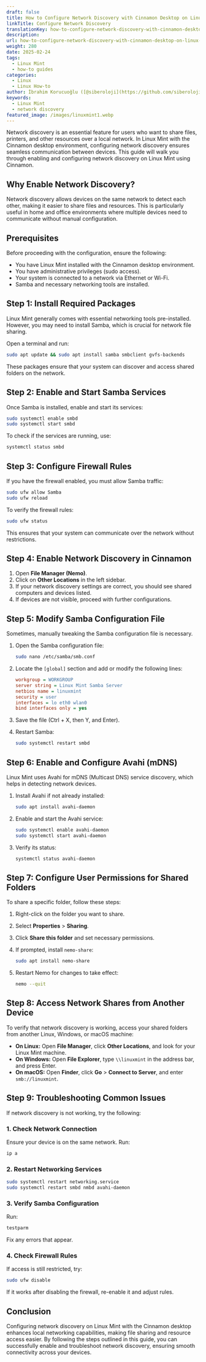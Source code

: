 ```yaml
---
draft: false
title: How to Configure Network Discovery with Cinnamon Desktop on Linux Mint
linkTitle: Configure Network Discovery
translationKey: how-to-configure-network-discovery-with-cinnamon-desktop-on-linux-mint
description: 
url: how-to-configure-network-discovery-with-cinnamon-desktop-on-linux-mint
weight: 280
date: 2025-02-24
tags:
  - Linux Mint
  - how-to guides
categories:
  - Linux
  - Linux How-to
author: İbrahim Korucuoğlu ([@siberoloji](https://github.com/siberoloji))
keywords:
  - Linux Mint
  - network discovery
featured_image: /images/linuxmint1.webp
---
```

Network discovery is an essential feature for users who want to share files, printers, and other resources over a local network. In Linux Mint with the Cinnamon desktop environment, configuring network discovery ensures seamless communication between devices. This guide will walk you through enabling and configuring network discovery on Linux Mint using Cinnamon.

## Why Enable Network Discovery?

Network discovery allows devices on the same network to detect each other, making it easier to share files and resources. This is particularly useful in home and office environments where multiple devices need to communicate without manual configuration.

## Prerequisites

Before proceeding with the configuration, ensure the following:

- You have Linux Mint installed with the Cinnamon desktop environment.
- You have administrative privileges (sudo access).
- Your system is connected to a network via Ethernet or Wi-Fi.
- Samba and necessary networking tools are installed.

## Step 1: Install Required Packages

Linux Mint generally comes with essential networking tools pre-installed. However, you may need to install Samba, which is crucial for network file sharing.

Open a terminal and run:

```bash
sudo apt update && sudo apt install samba smbclient gvfs-backends
```

These packages ensure that your system can discover and access shared folders on the network.

## Step 2: Enable and Start Samba Services

Once Samba is installed, enable and start its services:

```bash
sudo systemctl enable smbd
sudo systemctl start smbd
```

To check if the services are running, use:

```bash
systemctl status smbd
```

## Step 3: Configure Firewall Rules

If you have the firewall enabled, you must allow Samba traffic:

```bash
sudo ufw allow Samba
sudo ufw reload
```

To verify the firewall rules:

```bash
sudo ufw status
```

This ensures that your system can communicate over the network without restrictions.

## Step 4: Enable Network Discovery in Cinnamon

1. Open **File Manager (Nemo)**.
2. Click on **Other Locations** in the left sidebar.
3. If your network discovery settings are correct, you should see shared computers and devices listed.
4. If devices are not visible, proceed with further configurations.

## Step 5: Modify Samba Configuration File

Sometimes, manually tweaking the Samba configuration file is necessary.

1. Open the Samba configuration file:

   ```bash
   sudo nano /etc/samba/smb.conf
   ```

2. Locate the `[global]` section and add or modify the following lines:

   ```ini
   workgroup = WORKGROUP
   server string = Linux Mint Samba Server
   netbios name = linuxmint
   security = user
   interfaces = lo eth0 wlan0
   bind interfaces only = yes
   ```

3. Save the file (Ctrl + X, then Y, and Enter).
4. Restart Samba:

   ```bash
   sudo systemctl restart smbd
   ```

## Step 6: Enable and Configure Avahi (mDNS)

Linux Mint uses Avahi for mDNS (Multicast DNS) service discovery, which helps in detecting network devices.

1. Install Avahi if not already installed:

   ```bash
   sudo apt install avahi-daemon
   ```

2. Enable and start the Avahi service:

   ```bash
   sudo systemctl enable avahi-daemon
   sudo systemctl start avahi-daemon
   ```

3. Verify its status:

   ```bash
   systemctl status avahi-daemon
   ```

## Step 7: Configure User Permissions for Shared Folders

To share a specific folder, follow these steps:

1. Right-click on the folder you want to share.
2. Select **Properties** > **Sharing**.
3. Click **Share this folder** and set necessary permissions.
4. If prompted, install `nemo-share`:

   ```bash
   sudo apt install nemo-share
   ```

5. Restart Nemo for changes to take effect:

   ```bash
   nemo --quit
   ```

## Step 8: Access Network Shares from Another Device

To verify that network discovery is working, access your shared folders from another Linux, Windows, or macOS machine:

- **On Linux:** Open **File Manager**, click **Other Locations**, and look for your Linux Mint machine.
- **On Windows:** Open **File Explorer**, type `\\linuxmint` in the address bar, and press Enter.
- **On macOS:** Open **Finder**, click **Go** > **Connect to Server**, and enter `smb://linuxmint`.

## Step 9: Troubleshooting Common Issues

If network discovery is not working, try the following:

### 1. Check Network Connection

Ensure your device is on the same network. Run:

```bash
ip a
```

### 2. Restart Networking Services

```bash
sudo systemctl restart networking.service
sudo systemctl restart smbd nmbd avahi-daemon
```

### 3. Verify Samba Configuration

Run:

```bash
testparm
```

Fix any errors that appear.

### 4. Check Firewall Rules

If access is still restricted, try:

```bash
sudo ufw disable
```

If it works after disabling the firewall, re-enable it and adjust rules.

## Conclusion

Configuring network discovery on Linux Mint with the Cinnamon desktop enhances local networking capabilities, making file sharing and resource access easier. By following the steps outlined in this guide, you can successfully enable and troubleshoot network discovery, ensuring smooth connectivity across your devices.
